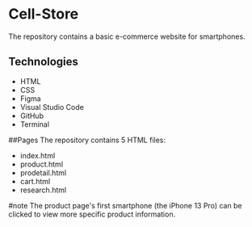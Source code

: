 # Cell-Store

The repository contains a basic e-commerce website for smartphones.

## Technologies

- HTML
- CSS
- Figma
- Visual Studio Code
- GitHub
- Terminal

##Pages
The repository contains 5 HTML files:
- index.html
- product.html
- prodetail.html
- cart.html
- research.html

#note
The product page's first smartphone (the iPhone 13 Pro) can be clicked to view more specific product information.
